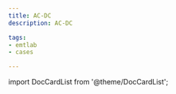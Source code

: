```yaml
---
title: AC-DC
description: AC-DC

tags:
- emtlab
- cases

---
```


import DocCardList from '@theme/DocCardList';

<DocCardList />
